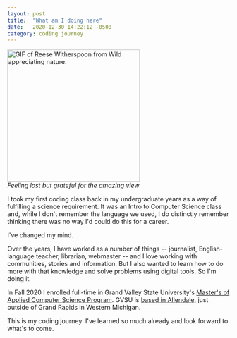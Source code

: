 ```yaml
---
layout: post
title:  "What am I doing here"
date:   2020-12-30 14:22:12 -0500
category: coding journey
---
```

<img src="https://media.giphy.com/media/jVc9WmM1N8QwlK3sVy/source.gif" width="300" alt="GIF of Reese Witherspoon from Wild appreciating nature."><br />
*Feeling lost but grateful for the amazing view*

I took my first coding class back in my undergraduate years as a way of fulfilling a science requirement. It was an Intro to Computer Science class and, while I don't remember the language we used, I do distinctly remember thinking there was no way I'd could do this for a career.

I've changed my mind.

Over the years, I have worked as a number of things -- journalist, English-language teacher, librarian, webmaster -- and I love working with communities, stories and information. But I also wanted to learn how to do more with that knowledge and solve problems using digital tools. So I'm doing it.

In Fall 2020 I enrolled full-time in Grand Valley State University's [Master's of Applied Computer Science Program](https://www.gvsu.edu/grad/appliedcompsci/). GVSU is [based in Allendale](https://goo.gl/maps/s411uG8oaZ1YASU7A), just outside of Grand Rapids in Western Michigan. 

This is my coding journey. I've learned so much already and look forward to what's to come.